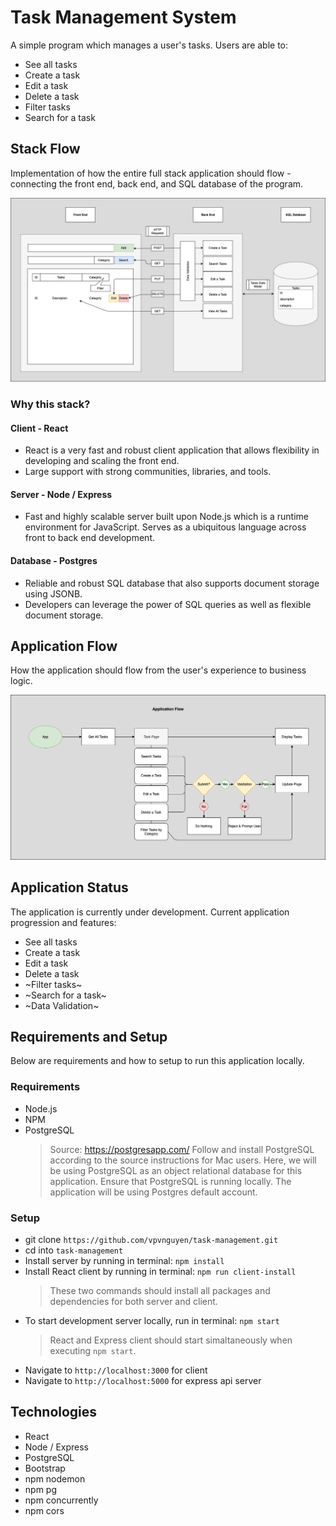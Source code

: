 # Task Management System

A simple program which manages a user's tasks.
Users are able to:

- See all tasks
- Create a task
- Edit a task
- Delete a task
- Filter tasks
- Search for a task

## Stack Flow

Implementation of how the entire full stack application should flow - connecting the front end, back end, and SQL database of the program.

![Stack Flow](/documentation/Stack_Flow.png)

### Why this stack?

#### Client - React

- React is a very fast and robust client application that allows flexibility in developing and scaling the front end.
- Large support with strong communities, libraries, and tools.

#### Server - Node / Express

- Fast and highly scalable server built upon Node.js which is a runtime environment for JavaScript. Serves as a ubiquitous language across front to back end development.

#### Database - Postgres

- Reliable and robust SQL database that also supports document storage using JSONB.
- Developers can leverage the power of SQL queries as well as flexible document storage.

## Application Flow

How the application should flow from the user's experience to business logic.

![Application Flow](/documentation/Application_Flow.png)

## Application Status

The application is currently under development. Current application progression and features:

- See all tasks
- Create a task
- Edit a task
- Delete a task
- ~Filter tasks~
- ~Search for a task~
- ~Data Validation~

## Requirements and Setup

Below are requirements and how to setup to run this application locally.

### Requirements

- Node.js
- NPM
- PostgreSQL
  > Source: https://postgresapp.com/
  > Follow and install PostgreSQL according to the source instructions for Mac users. Here, we will be using PostgreSQL as an object relational database for this application.
  > Ensure that PostgreSQL is running locally. The application will be using Postgres default account.

### Setup

- git clone `https://github.com/vpvnguyen/task-management.git`
- cd into `task-management`
- Install server by running in terminal: `npm install`
- Install React client by running in terminal: `npm run client-install`
  > These two commands should install all packages and dependencies for both server and client.
- To start development server locally, run in terminal: `npm start`
  > React and Express client should start simaltaneously when executing `npm start`.
- Navigate to `http://localhost:3000` for client
- Navigate to `http://localhost:5000` for express api server

## Technologies

- React
- Node / Express
- PostgreSQL
- Bootstrap
- npm nodemon
- npm pg
- npm concurrently
- npm cors
